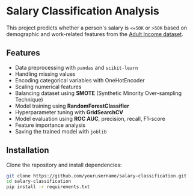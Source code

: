 # Salary Classification Analysis

This project predicts whether a person's salary is `<=50K` or `>50K` based on demographic and work-related features from the [Adult Income dataset](https://archive.ics.uci.edu/ml/datasets/adult).

## Features
- Data preprocessing with `pandas` and `scikit-learn`
- Handling missing values
- Encoding categorical variables with OneHotEncoder
- Scaling numerical features
- Balancing dataset using **SMOTE** (Synthetic Minority Over-sampling Technique)
- Model training using **RandomForestClassifier**
- Hyperparameter tuning with **GridSearchCV**
- Model evaluation using **ROC AUC**, precision, recall, F1-score
- Feature importance analysis
- Saving the trained model with `joblib`

## Installation
Clone the repository and install dependencies:
```bash
git clone https://github.com/yourusername/salary-classification.git
cd salary-classification
pip install -r requirements.txt

